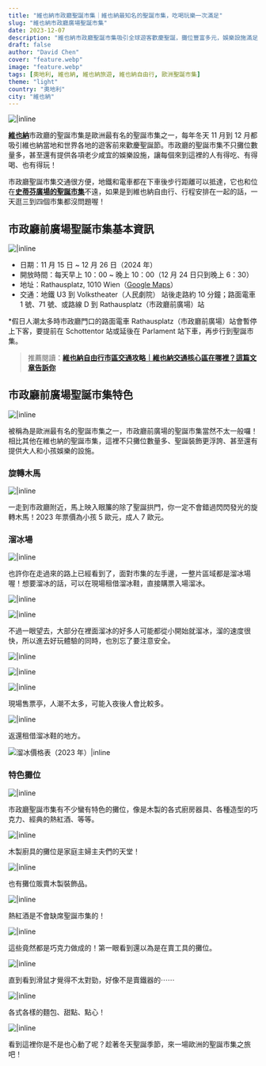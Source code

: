 ```yaml
---
title: "維也納市政廳聖誕市集｜維也納最知名的聖誕市集，吃喝玩樂一次滿足"
slug: "維也納市政廳廣場聖誕市集"
date: 2023-12-07
description: "維也納市政廳聖誕市集吸引全球遊客歡慶聖誕，攤位豐富多元，娛樂設施滿足各年齡層，讓人享受美食和節慶氛圍，快看看關於這個聖誕市集的介紹！"
draft: false
author: "David Chen"
cover: "feature.webp"
image: "feature.webp"
tags: [奧地利, 維也納, 維也納旅遊, 維也納自由行, 歐洲聖誕市集]
theme: "light"
country: "奧地利"
city: "維也納"
---
```


![|inline](feature.webp)

[**維也納**](https://exittaiwan.com/posts/%E7%B6%AD%E4%B9%9F%E7%B4%8D%E8%87%AA%E7%94%B1%E8%A1%8C%E6%97%85%E9%81%8A%E5%85%A8%E6%94%BB%E7%95%A5/)市政廳的聖誕市集是歐洲最有名的聖誕市集之一，每年冬天 11 月到 12 月都吸引維也納當地和世界各地的遊客前來歡慶聖誕節。市政廳的聖誕市集不只攤位數量多，甚至還有提供各項老少咸宜的娛樂設施，讓每個來到這裡的人有得吃、有得喝、也有得玩！

市政廳聖誕市集交通很方便，地鐵和電車都在下車後步行距離可以抵達，它也和位在[**史蒂芬廣場的聖誕市集**](https://exittaiwan.com/posts/%E7%B6%AD%E4%B9%9F%E7%B4%8D%E5%8F%B2%E8%92%82%E8%8A%AC%E5%BB%A3%E5%A0%B4%E8%81%96%E8%AA%95%E5%B8%82%E9%9B%86/)不遠，如果是到維也納自由行、行程安排在一起的話，一天逛三到四個市集都沒問題喔！

## 市政廳前廣場聖誕市集基本資訊

![|inline](IMG_4809.webp)

- 日期：11 月 15 日 ~ 12 月 26 日（2024 年）
- 開放時間：每天早上 10：00 ~ 晚上 10：00（12 月 24 日只到晚上 6：30）
- 地址：Rathausplatz, 1010 Wien（[Google Maps](https://www.google.com/maps/place/Rathausplatz/@48.2106456,16.3561805,17z/data=!3m1!4b1!4m6!3m5!1s0x476d07966dc3b145:0x1e7a761d819e68fa!8m2!3d48.2106456!4d16.3587554!16s%2Fg%2F12345hdy?authuser=1&entry=ttu)）
- 交通：地鐵 U3 到 Volkstheater（人民劇院） 站後走路約 10 分鐘；路面電車 1 號、71 號、或路線 D 到 Rathausplatz（市政廳前廣場）站

*假日人潮太多時市政廳門口的路面電車 Rathausplatz（市政廳前廣場）站會暫停上下客，要提前在 Schottentor 站或延後在 Parlament 站下車，再步行到聖誕市集。

> 推薦閱讀：[**維也納自由行市區交通攻略｜維也納交通核心區在哪裡？這篇文章告訴你**](https://exittaiwan.com/posts/%E7%B6%AD%E4%B9%9F%E7%B4%8D%E5%B8%82%E5%8D%80%E4%BA%A4%E9%80%9A%E6%94%BB%E7%95%A5/)


## 市政廳前廣場聖誕市集特色

![|inline](IMG_4768.webp)

被稱為是歐洲最有名的聖誕市集之一，市政廳前廣場的聖誕市集當然不太一般囉！相比其他在維也納的聖誕市集，這裡不只攤位數量多、聖誕裝飾更浮誇、甚至還有提供大人和小孩娛樂的設施。

### 旋轉木馬

![|inline](IMG_4585.webp)

一走到市政廳附近，馬上映入眼簾的除了聖誕拱門，你一定不會錯過閃閃發光的旋轉木馬！2023 年票價為小孩 5 歐元，成人 7 歐元。

### 溜冰場

![|inline](IMG_4805.webp)

也許你在走過來的路上已經看到了，面對市集的左手邊，一整片區域都是溜冰場喔！想要溜冰的話，可以在現場租借溜冰鞋，直接購票入場溜冰。

![|inline](IMG_4790.webp)

![|inline](IMG_4791.webp)

不過一眼望去，大部分在裡面溜冰的好多人可能都從小開始就溜冰，溜的速度很快，所以進去好玩體驗的同時，也別忘了要注意安全。

![|inline](IMG_4799.webp)

![|inline](IMG_4800.webp)

![|inline](IMG_4803.webp)

現場售票亭，人潮不太多，可能入夜後人會比較多。

![|inline](IMG_4801.webp)

返還租借溜冰鞋的地方。

![溜冰價格表（2023 年）|inline](eislaufen-preis.webp)

### 特色攤位

![|inline](IMG_4781.webp)

市政廳聖誕市集有不少蠻有特色的攤位，像是木製的各式廚房器具、各種造型的巧克力、經典的熱紅酒、等等。

![|inline](IMG_4777.webp)

木製廚具的攤位是家庭主婦主夫們的天堂！

![|inline](IMG_4771.webp)

也有攤位販賣木製裝飾品。

![|inline](IMG_4775.webp)

熱紅酒是不會缺席聖誕市集的！

![|inline](IMG_4816.webp)

這些竟然都是巧克力做成的！第一眼看到還以為是在賣工具的攤位。

![|inline](IMG_4595.webp)

直到看到滑鼠才覺得不太對勁，好像不是賣鐵器的⋯⋯

![|inline](IMG_4817.webp)

各式各樣的麵包、甜點、點心！

![|inline](IMG_4808.webp)

看到這裡你是不是也心動了呢？趁著冬天聖誕季節，來一場歐洲的聖誕市集之旅吧！